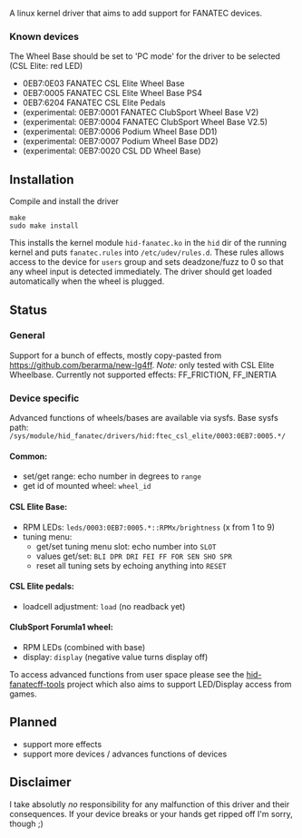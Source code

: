 A linux kernel driver that aims to add support for FANATEC devices.

### Known devices
The Wheel Base should be set to 'PC mode' for the driver to be selected (CSL Elite: red LED)
* 0EB7:0E03 FANATEC CSL Elite Wheel Base
* 0EB7:0005 FANATEC CSL Elite Wheel Base PS4
* 0EB7:6204 FANATEC CSL Elite Pedals
* (experimental: 0EB7:0001 FANATEC ClubSport Wheel Base V2)
* (experimental: 0EB7:0004 FANATEC ClubSport Wheel Base V2.5)
* (experimental: 0EB7:0006 Podium Wheel Base DD1)
* (experimental: 0EB7:0007 Podium Wheel Base DD2)
* (experimental: 0EB7:0020 CSL DD Wheel Base)

## Installation
Compile and install the driver

```
make
sudo make install
```

This installs the kernel module `hid-fanatec.ko` in the `hid` dir of the running kernel and puts `fanatec.rules` into `/etc/udev/rules.d`. These rules allows access to the device for `users` group and sets deadzone/fuzz to 0 so that any wheel input is detected immediately.
The driver should get loaded automatically when the wheel is plugged.

## Status
### General
Support for a bunch of effects, mostly copy-pasted from https://github.com/berarma/new-lg4ff. _Note:_ only tested with CSL Elite Wheelbase.
Currently not supported effects: FF_FRICTION, FF_INERTIA

### Device specific
Advanced functions of wheels/bases are available via sysfs. Base sysfs path:
`/sys/module/hid_fanatec/drivers/hid:ftec_csl_elite/0003:0EB7:0005.*/`

#### Common:
- set/get range: echo number in degrees to `range`
- get id of mounted wheel: `wheel_id`

#### CSL Elite Base:
- RPM LEDs: `leds/0003:0EB7:0005.*::RPMx/brightness` (x from 1 to 9)
- tuning menu: 
    - get/set tuning menu slot: echo number into `SLOT`
    - values get/set: `BLI DPR DRI FEI FF FOR SEN SHO SPR`
    - reset all tuning sets by echoing anything into `RESET`

#### CSL Elite pedals: 
- loadcell adjustment: `load` (no readback yet)

#### ClubSport Forumla1 wheel:
- RPM LEDs (combined with base)
- display: `display` (negative value turns display off)


To access advanced functions from user space please see the [hid-fanatecff-tools](https://github.com/gotzl/hid-fanatecff-tools) project which also aims to support LED/Display access from games.

## Planned
- support more effects
- support more devices / advances functions of devices

## Disclaimer
I take absolutly *no* responsibility for any malfunction of this driver and their consequences. If your device breaks or your hands get ripped off I'm sorry, though ;)
